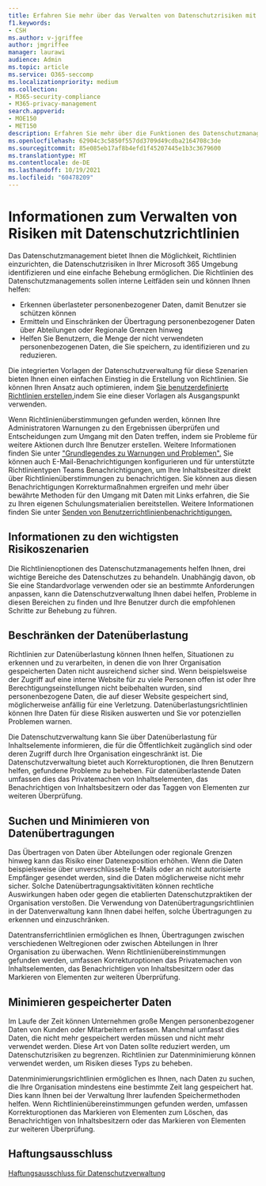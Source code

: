 ```yaml
---
title: Erfahren Sie mehr über das Verwalten von Datenschutzrisiken mit Richtlinien im Datenschutzmanagement
f1.keywords:
- CSH
ms.author: v-jgriffee
author: jmgriffee
manager: laurawi
audience: Admin
ms.topic: article
ms.service: O365-seccomp
ms.localizationpriority: medium
ms.collection:
- M365-security-compliance
- M365-privacy-management
search.appverid:
- MOE150
- MET150
description: Erfahren Sie mehr über die Funktionen des Datenschutzmanagements für die Verwaltung von Datenminimierung, Datenübertragung und Datenüberlastungsrisiken. Verwenden Sie Richtlinien, um Probleme zu erkennen und zu beheben.
ms.openlocfilehash: 62904c3c5850f557dd3709d49cdba2164708c3de
ms.sourcegitcommit: 85e085eb17af8b4efd1f45207445e1b3c3679600
ms.translationtype: MT
ms.contentlocale: de-DE
ms.lasthandoff: 10/19/2021
ms.locfileid: "60478209"
---
```

# <a name="learn-about-managing-risks-with-privacy-policies"></a>Informationen zum Verwalten von Risiken mit Datenschutzrichtlinien

Das Datenschutzmanagement bietet Ihnen die Möglichkeit, Richtlinien einzurichten, die Datenschutzrisiken in Ihrer Microsoft 365 Umgebung identifizieren und eine einfache Behebung ermöglichen. Die Richtlinien des Datenschutzmanagements sollen interne Leitfäden sein und können Ihnen helfen:

- Erkennen überlasteter personenbezogener Daten, damit Benutzer sie schützen können
- Ermitteln und Einschränken der Übertragung personenbezogener Daten über Abteilungen oder Regionale Grenzen hinweg
- Helfen Sie Benutzern, die Menge der nicht verwendeten personenbezogenen Daten, die Sie speichern, zu identifizieren und zu reduzieren.

Die integrierten Vorlagen der Datenschutzverwaltung für diese Szenarien bieten Ihnen einen einfachen Einstieg in die Erstellung von Richtlinien. Sie können Ihren Ansatz auch optimieren, indem [Sie benutzerdefinierte Richtlinien erstellen,](privacy-management-policies-create.md)indem Sie eine dieser Vorlagen als Ausgangspunkt verwenden.

Wenn Richtlinienüberstimmungen gefunden werden, können Ihre Administratoren Warnungen zu den Ergebnissen überprüfen und Entscheidungen zum Umgang mit den Daten treffen, indem sie Probleme für weitere Aktionen durch Ihre Benutzer erstellen. Weitere Informationen finden Sie unter ["Grundlegendes zu Warnungen und Problemen".](privacy-management-policies-issues.md) Sie können auch E-Mail-Benachrichtigungen konfigurieren und für unterstützte Richtlinientypen Teams Benachrichtigungen, um Ihre Inhaltsbesitzer direkt über Richtlinienüberstimmungen zu benachrichtigen. Sie können aus diesen Benachrichtigungen Korrekturmaßnahmen ergreifen und mehr über bewährte Methoden für den Umgang mit Daten mit Links erfahren, die Sie zu Ihren eigenen Schulungsmaterialien bereitstellen. Weitere Informationen finden Sie unter [Senden von Benutzerrichtlinienbenachrichtigungen.](privacy-management-policies-notifications.md)

## <a name="learn-about-key-risk-scenarios"></a>Informationen zu den wichtigsten Risikoszenarien

Die Richtlinienoptionen des Datenschutzmanagements helfen Ihnen, drei wichtige Bereiche des Datenschutzes zu behandeln. Unabhängig davon, ob Sie eine Standardvorlage verwenden oder sie an bestimmte Anforderungen anpassen, kann die Datenschutzverwaltung Ihnen dabei helfen, Probleme in diesen Bereichen zu finden und Ihre Benutzer durch die empfohlenen Schritte zur Behebung zu führen.

## <a name="limit-data-overexposure"></a>Beschränken der Datenüberlastung

Richtlinien zur Datenüberlastung können Ihnen helfen, Situationen zu erkennen und zu verarbeiten, in denen die von Ihrer Organisation gespeicherten Daten nicht ausreichend sicher sind. Wenn beispielsweise der Zugriff auf eine interne Website für zu viele Personen offen ist oder Ihre Berechtigungseinstellungen nicht beibehalten wurden, sind personenbezogene Daten, die auf dieser Website gespeichert sind, möglicherweise anfällig für eine Verletzung. Datenüberlastungsrichtlinien können Ihre Daten für diese Risiken auswerten und Sie vor potenziellen Problemen warnen.

Die Datenschutzverwaltung kann Sie über Datenüberlastung für Inhaltselemente informieren, die für die Öffentlichkeit zugänglich sind oder deren Zugriff durch Ihre Organisation eingeschränkt ist. Die Datenschutzverwaltung bietet auch Korrekturoptionen, die Ihren Benutzern helfen, gefundene Probleme zu beheben. Für datenüberlastende Daten umfassen dies das Privatemachen von Inhaltselementen, das Benachrichtigen von Inhaltsbesitzern oder das Taggen von Elementen zur weiteren Überprüfung.

## <a name="find-and-mitigate-data-transfers"></a>Suchen und Minimieren von Datenübertragungen

Das Übertragen von Daten über Abteilungen oder regionale Grenzen hinweg kann das Risiko einer Datenexposition erhöhen. Wenn die Daten beispielsweise über unverschlüsselte E-Mails oder an nicht autorisierte Empfänger gesendet werden, sind die Daten möglicherweise nicht mehr sicher. Solche Datenübertragungsaktivitäten können rechtliche Auswirkungen haben oder gegen die etablierten Datenschutzpraktiken der Organisation verstoßen. Die Verwendung von Datenübertragungsrichtlinien in der Datenverwaltung kann Ihnen dabei helfen, solche Übertragungen zu erkennen und einzuschränken.

Datentransferrichtlinien ermöglichen es Ihnen, Übertragungen zwischen verschiedenen Weltregionen oder zwischen Abteilungen in Ihrer Organisation zu überwachen. Wenn Richtlinienübereinstimmungen gefunden werden, umfassen Korrekturoptionen das Privatemachen von Inhaltselementen, das Benachrichtigen von Inhaltsbesitzern oder das Markieren von Elementen zur weiteren Überprüfung.

## <a name="minimize-stored-data"></a>Minimieren gespeicherter Daten

Im Laufe der Zeit können Unternehmen große Mengen personenbezogener Daten von Kunden oder Mitarbeitern erfassen. Manchmal umfasst dies Daten, die nicht mehr gespeichert werden müssen und nicht mehr verwendet werden. Diese Art von Daten sollte reduziert werden, um Datenschutzrisiken zu begrenzen. Richtlinien zur Datenminimierung können verwendet werden, um Risiken dieses Typs zu beheben.

Datenminimierungsrichtlinien ermöglichen es Ihnen, nach Daten zu suchen, die Ihre Organisation mindestens eine bestimmte Zeit lang gespeichert hat. Dies kann Ihnen bei der Verwaltung Ihrer laufenden Speichermethoden helfen. Wenn Richtlinienübereinstimmungen gefunden werden, umfassen Korrekturoptionen das Markieren von Elementen zum Löschen, das Benachrichtigen von Inhaltsbesitzern oder das Markieren von Elementen zur weiteren Überprüfung.

## <a name="legal-disclaimer"></a>Haftungsausschluss

[Haftungsausschluss für Datenschutzverwaltung](privacy-management-disclaimer.md)
